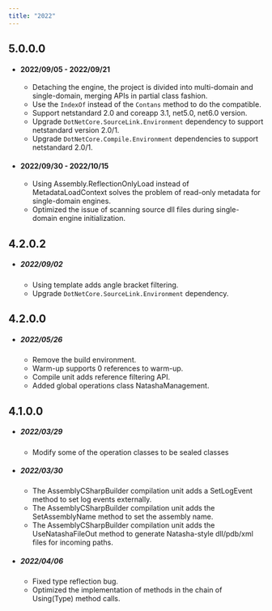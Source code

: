 ```yaml
---
title: "2022"
---  
```


## 5.0.0.0

  - #### 2022/09/05 - 2022/09/21
    - Detaching the engine, the project is divided into multi-domain and single-domain, merging APIs in partial class fashion.
    - Use the `IndexOf` instead of the `Contans` method to do the compatible.
    - Support netstandard 2.0 and coreapp 3.1, net5.0, net6.0 version.
    - Upgrade `DotNetCore.SourceLink.Environment` dependency to support netstandard version 2.0/1.
    - Upgrade `DotNetCore.Compile.Environment` dependencies to support netstandard 2.0/1.

  - #### 2022/09/30 - 2022/10/15
    - Using Assembly.ReflectionOnlyLoad instead of MetadataLoadContext solves the problem of read-only metadata for single-domain engines.
    - Optimized the issue of scanning source dll files during single-domain engine initialization.


## 4.2.0.2

 - ##### 2022/09/02
   - Using template adds angle bracket filtering.
   - Upgrade `DotNetCore.SourceLink.Environment` dependency.



## 4.2.0.0

 - ##### 2022/05/26
   - Remove the build environment.
   - Warm-up supports 0 references to warm-up.
   - Compile unit adds reference filtering API.
   - Added global operations class NatashaManagement.


## 4.1.0.0

 - ##### 2022/03/29

   - Modify some of the operation classes to be sealed classes

 - ##### 2022/03/30

   - The AssemblyCSharpBuilder compilation unit adds a SetLogEvent method to set log events externally.
   - The AssemblyCSharpBuilder compilation unit adds the SetAssemblyName method to set the assembly name.
   - The AssemblyCSharpBuilder compilation unit adds the UseNatashaFileOut method to generate Natasha-style dll/pdb/xml files for incoming paths.

 - ##### 2022/04/06

   - Fixed type reflection bug.
   - Optimized the implementation of methods in the chain of Using(Type) method calls.